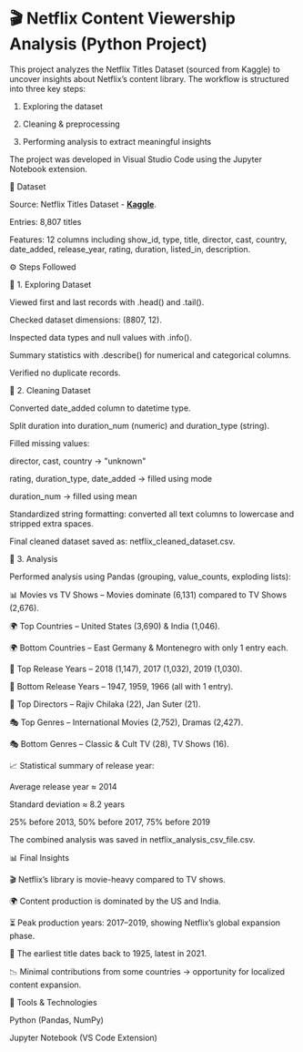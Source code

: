 # 🎬 Netflix Content Viewership Analysis (Python Project)

This project analyzes the Netflix Titles Dataset (sourced from Kaggle) to uncover insights about Netflix’s content library.
The workflow is structured into three key steps:

1) Exploring the dataset

2) Cleaning & preprocessing

3) Performing analysis to extract meaningful insights

The project was developed in Visual Studio Code using the Jupyter Notebook extension.

📂 Dataset

Source: Netflix Titles Dataset - <a href="https://www.kaggle.com/datasets/shivamb/netflix-shows" target="_blank"><b>Kaggle</b></a>.

Entries: 8,807 titles

Features: 12 columns including show_id, type, title, director, cast, country, date_added, release_year, rating, duration, listed_in, description.

⚙️ Steps Followed

🔹 1. Exploring Dataset

Viewed first and last records with .head() and .tail().

Checked dataset dimensions: (8807, 12).

Inspected data types and null values with .info().

Summary statistics with .describe() for numerical and categorical columns.

Verified no duplicate records.

🔹 2. Cleaning Dataset

Converted date_added column to datetime type.

Split duration into duration_num (numeric) and duration_type (string).

Filled missing values:

director, cast, country → "unknown"

rating, duration_type, date_added → filled using mode

duration_num → filled using mean

Standardized string formatting: converted all text columns to lowercase and stripped extra spaces.

Final cleaned dataset saved as: netflix_cleaned_dataset.csv.

🔹 3. Analysis

Performed analysis using Pandas (grouping, value_counts, exploding lists):

📊 Movies vs TV Shows – Movies dominate (6,131) compared to TV Shows (2,676).

🌍 Top Countries – United States (3,690) & India (1,046).

🌍 Bottom Countries – East Germany & Montenegro with only 1 entry each.

📅 Top Release Years – 2018 (1,147), 2017 (1,032), 2019 (1,030).

📅 Bottom Release Years – 1947, 1959, 1966 (all with 1 entry).

🎥 Top Directors – Rajiv Chilaka (22), Jan Suter (21).

🎭 Top Genres – International Movies (2,752), Dramas (2,427).

🎭 Bottom Genres – Classic & Cult TV (28), TV Shows (16).

📈 Statistical summary of release year:

Average release year ≈ 2014

Standard deviation ≈ 8.2 years

25% before 2013, 50% before 2017, 75% before 2019

The combined analysis was saved in netflix_analysis_csv_file.csv.

📊 Final Insights

🎬 Netflix’s library is movie-heavy compared to TV shows.

🌍 Content production is dominated by the US and India.

⏳ Peak production years: 2017–2019, showing Netflix’s global expansion phase.

📅 The earliest title dates back to 1925, latest in 2021.

📉 Minimal contributions from some countries → opportunity for localized content expansion.

🚀 Tools & Technologies

Python (Pandas, NumPy)

Jupyter Notebook (VS Code Extension)

